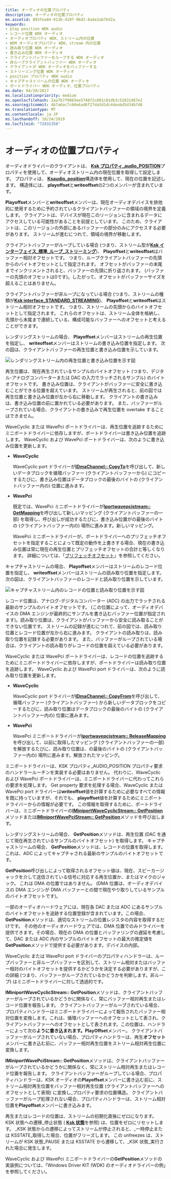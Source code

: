 ```yaml
---
title: オーディオの位置プロパティ
description: オーディオの位置プロパティ
ms.assetid: 893fea84-9136-4107-96d2-8a4e2ab7bd2a
keywords:
- play position WDK audio
- レコード位置 WDK オーディオ
- オーディオプロパティ WDK、ストリーム内の位置
- WDM オーディオプロパティ WDK、stream 内の位置
- 読み取り位置 WDK オーディオ
- 書き込み位置 WDK オーディオ
- クライアントバッファーをループする WDK オーディオ
- 非ループクライアントバッファー WDK オーディオ
- クライアントが WDK オーディオをバッファーする
- ストリーミング位置 WDK オーディオ
- position プロパティ WDK audio
- キャプチャストリームの位置 WDK オーディオ
- ポートドライバー WDK オーディオ、位置プロパティ
ms.date: 04/20/2017
ms.localizationpriority: medium
ms.openlocfilehash: 2aa7b7f9883ee5748f2c801c81db3c51831d67e2
ms.sourcegitcommit: 4b7a6ac7c68e6ad6f27da5d1dc4deabd5d34b748
ms.translationtype: MT
ms.contentlocale: ja-JP
ms.lasthandoff: 10/24/2019
ms.locfileid: "72831358"
---
```

# <a name="audio-position-property"></a>オーディオの位置プロパティ


オーディオドライバーのクライアントは、 [**Ksk プロパティ\_audio\_POSITION**](https://docs.microsoft.com/windows-hardware/drivers/audio/ksproperty-audio-position)プロパティを使用して、オーディオストリーム内の現在位置を取得して設定します。 プロパティは、 [**Ksaudio\_position**](https://docs.microsoft.com/windows-hardware/drivers/ddi/ksmedia/ns-ksmedia-ksaudio_position)構造体を使用して、現在の位置を記述します。 構造体には、 **playoffset**と**writeoffset**の2つのメンバーが含まれています。

**Playoffset**メンバーと**writeoffset**メンバーは、現在オーディオデバイスを排他的に使用するために予約されているクライアントバッファーの領域の境界を定義します。 クライアントは、デバイスが現在このリージョンに含まれるデータにアクセスしている可能性があることを前提としています。 このため、クライアントは、このリージョンの外部にあるバッファーの部分のみにアクセスする必要があります。 ストリームが進むにつれて、領域の境界が移動します。

クライアントバッファーがループしている場合 (つまり、ストリーム型が[**Ksk インターフェイス\_標準\_ループ\_ストリーミング**](https://docs.microsoft.com/windows-hardware/drivers/stream/ksinterface-standard-looped-streaming))、 **Playoffset**と**writeoffset**はバッファー相対オフセットです。 つまり、ループクライアントバッファーの先頭からのバイトオフセットとして指定されます。 オフセットがバッファーの末尾までインクリメントされると、バッファーの先頭に折り返されます。 (バッファーの先頭のオフセットは0です)。したがって、オフセットがバッファーサイズを超えることはありません。

クライアントバッファーが非ループになっている場合 (つまり、ストリームの種類が[**Ksk interface\_STANDARD\_STREAMING**](https://docs.microsoft.com/windows-hardware/drivers/stream/ksinterface-standard-streaming))、 **Playoffset**と**writeoffset**はストリーム相対オフセットです。 つまり、ストリームの先頭からのバイトオフセットとして指定されます。 これらのオフセットは、ストリーム全体を格納し、先頭から末尾まで連続している、構成可能なバッファーへのオフセットと考えることができます。

レンダリングストリームの場合、 **Playoffset**メンバーはストリームの再生位置を指定し、 **writeoffset**メンバーはストリームの書き込み位置を指定します。 次の図は、クライアントバッファーの再生位置と書き込み位置を示しています。

![レンダリングストリーム内の再生位置と書き込み位置を示す図](images/playoffset.png)

再生位置は、現在再生されているサンプルのバイトオフセット (つまり、デジタル-アナログコンバーターまたは DAC の入力でラッチされるサンプル) のバイトオフセットです。 書き込み位置は、クライアントがバッファーに安全に書き込むことができる位置を超えています。 ストリームが再生されると、前の図では再生位置と書き込み位置が左から右に移動します。 クライアントの書き込みは、書き込み位置の前に置かれている必要があります。 また、バッファーがループされている場合、クライアントの書き込みで再生位置を overtake することはできません。

WaveCyclic または WavePci ポートドライバーは、再生位置を追跡するためにミニポートドライバーに依存しますが、ポートドライバーは書き込み位置を追跡します。 WaveCyclic および WavePci ポートドライバーは、次のように書き込み位置を更新します。

-   **WaveCyclic**

    WaveCyclic port ドライバーが[**IDmaChannel:: CopyTo**](https://docs.microsoft.com/windows-hardware/drivers/ddi/portcls/nf-portcls-idmachannel-copyto)を呼び出して、新しいデータブロックを循環バッファー (クライアントバッファーから) にコピーするたびに、書き込み位置はデータブロックの最後のバイトの (クライアントバッファー内の) 位置に進みます。

-   **WavePci**

    既定では、WavePci ミニポートドライバーが[**Iportwavepcistream:: GetMapping**](https://docs.microsoft.com/windows-hardware/drivers/ddi/portcls/nf-portcls-iportwavepcistream-getmapping)を呼び出して新しいマッピング (クライアントバッファーの一部) を取得し、呼び出しが成功するたびに、書き込み位置がの最後のバイトの (クライアントバッファー内の) 場所に進みます。新しいマッピング。

    WavePci ミニポートドライバーが、ポートドライバーへのプリフェッチオフセットを指定することによって既定の動作を上書きする場合、現在の書き込み位置は常に現在の再生位置とプリフェッチオフセットの合計と等しくなります。 詳細については、「[プリフェッチオフセット](prefetch-offsets.md)」を参照してください。

キャプチャストリームの場合、 **Playoffset**メンバーはストリームのレコード位置を指定し、 **writeoffset**メンバーはストリームの読み取り位置を指定します。 次の図は、クライアントバッファーのレコードと読み取り位置を示しています。

![キャプチャストリーム内のレコードの位置と読み取り位置を示す図](images/recordoffset.png)

レコード位置は、アナログ-デジタルコンバーター (ADC) の出力でラッチされる最新のサンプルのバイトオフセットです。 (この位置によって、オーディオデバイスの DMA エンジンが最終的にサンプルを書き込むバッファー位置が指定されます)。読み取り位置は、クライアントがバッファーから安全に読み取ることができない位置です。 ストリームの記録が進むにつれて、前の図では、読み取り位置とレコード位置が左から右に進みます。 クライアントの読み取りは、読み取り位置を記録する必要があります。 また、バッファーがループされている場合は、クライアントの読み取りがレコードの位置を超えている必要があります。

WaveCyclic または WavePci ポートドライバーは、レコードの位置を追跡するためにミニポートドライバーに依存しますが、ポートドライバーは読み取り位置を追跡します。 WaveCyclic および WavePci port ドライバーは、次のように読み取り位置を更新します。

-   **WaveCyclic**

    WaveCyclic port ドライバーが[**IDmaChannel:: CopyFrom**](https://docs.microsoft.com/windows-hardware/drivers/ddi/portcls/nf-portcls-idmachannel-copyfrom)を呼び出して、循環バッファー (クライアントバッファー) から新しいデータブロックをコピーするたびに、読み取り位置はデータブロックの最後のバイトの (クライアントバッファー内の) 位置に進みます。

-   **WavePci**

    WavePci ミニポートドライバーが[**Iportwavepcistream:: ReleaseMapping**](https://docs.microsoft.com/windows-hardware/drivers/ddi/portcls/nf-portcls-iportwavepcistream-releasemapping)を呼び出して、以前に取得したマッピング (クライアントバッファーの一部) を解放するたびに、読み取り位置は、の最後のバイトの (クライアントバッファー内の) 場所に進みます。解放されたマッピング。

ミニポートドライバーは、KSK プロパティ\_AUDIO\_POSITION プロパティ要求のハンドラールーチンを実装する必要はありません。 代わりに、WaveCyclic および WavePci ポートドライバーは、ミニポートドライバーに代わってこれらの要求を処理します。 Get property 要求を処理する場合、WaveCyclic または WavePci port ドライバーは**writeoffset**値を計算するために必要なすべての情報を既に持っていますが、それでも、 **playoffset**値を計算するためにミニポートドライバーからの情報が必要です。 この情報を取得するために、ポートドライバーは、ミニポートドライバーの[**IMiniportWaveCyclicStream:: GetPosition**](https://docs.microsoft.com/windows-hardware/drivers/ddi/portcls/nf-portcls-iminiportwavecyclicstream-getposition)メソッドまたは[**IMiniportWavePciStream:: GetPosition**](https://docs.microsoft.com/windows-hardware/drivers/ddi/portcls/nf-portcls-iminiportwavepcistream-getposition)メソッドを呼び出します。

レンダリングストリームの場合、 **GetPosition**メソッドは、再生位置 (DAC を通じて現在再生されているサンプルのバイトオフセット) を取得します。 キャプチャストリームの場合、 **GetPosition**メソッドは、レコードの位置を取得します。これは、ADC によってキャプチャされる最新のサンプルのバイトオフセットです。

**GetPosition**呼び出しによって取得されるオフセット値は、現在、スピーカージャックを介して送信されている信号に対応する再生位置か、またはマイクのジャック。 これは DMA の位置ではありません。 (DMA 位置は、オーディオデバイスの DMA エンジンが DMA バッファーとの間で現在やり取りしているサンプルのバイトオフセットです)。

一部のオーディオハードウェアには、現在各 DAC または ADC にあるサンプルのバイトオフセットを追跡する位置登録が含まれています。この場合、 **GetPosition**メソッドは、適切なストリームの位置レジスタの内容を取得するだけです。 その他のオーディオハードウェアでは、DMA 位置でのみドライバーを提供できます。その場合、現在の DMA の位置とバッファリングの遅延を考慮して、DAC または ADC 内のサンプルのバイトオフセットの最大の推定値を**GetPosition**メソッドで提供する必要があります。デバイスの内部。

WaveCyclic または WavePci port ドライバーのプロパティハンドラーは、ループバッファーと非ループバッファーを区別して、ストリーム相対またはバッファー相対のバイトオフセットを提供するかどうかを決定する必要がありますが、この詳細 (つまり、バッファーがループされているかどうかを判断します。非ループ) はミニポートドライバーに対して透過的です。

**IMiniportWaveCyclicStream:: GetPosition**メソッドは、クライアントバッファーがループされているかどうかに関係なく、常にバッファー相対再生またはレコード位置を報告します。 クライアントバッファーがループされている場合、プロパティハンドラーはミニポートドライバーによって報告されたバッファー相対位置を変換します。これは、循環バッファーへのオフセットとして表され、クライアントバッファーへのオフセットとして表されます。この位置は、ハンドラーによって次の**ように書き込まれます。PlayOffset**メンバー。 クライアントバッファーがループされていない場合、プロパティハンドラーは、再生**オフセット**メンバーに書き込む前に、バッファー相対再生位置をストリーム相対再生位置に変換します。

**IMiniportWavePciStream:: GetPosition**メソッドは、クライアントバッファーがループされているかどうかに関係なく、常にストリーム相対再生またはレコード位置を報告します。 クライアントバッファーがループしている場合、プロパティハンドラーは、KSK オーディオの**Playoffset**メンバーに書き込む前に、ストリーム相対再生位置をバッファー相対再生位置 (クライアントバッファーへのオフセットとして表現) に変換し\_プロパティ要求の位置構造。 クライアントバッファーがループ処理されない場合、プロパティハンドラーは、ストリーム相対位置を**Playoffset**メンバーに書き込みます。

再生またはレコードの位置は、ストリームの初期化直後にゼロになります。 KSK 状態への遷移\_停止状態 ( [**Ksk 状態**](https://docs.microsoft.com/windows-hardware/drivers/ddi/ks/ne-ks-ksstate)を参照) は、位置をゼロにリセットします。 \_KSK 状態からの遷移によってストリームが停止されると、\_一時停止または KSSTATE\_取得した場合、位置がフリーズします。 この unfreezes は、ストリームが KSK 状態\_PAUSE または KSSTATE から遷移して、\_KSK 状態\_実行された場合に発生します。

WaveCyclic および WavePci ミニポートドライバーの**GetPosition**メソッドの実装例については、「Windows Driver KIT (WDK) のオーディオドライバーの例」を参照してください。

 

 




